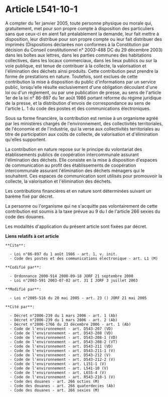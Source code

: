 # Article L541-10-1

A compter du 1er janvier 2005, toute personne physique ou morale qui, gratuitement, met pour son propre compte à disposition
des particuliers sans que ceux-ci en aient fait préalablement la demande, leur fait mettre à disposition, leur distribue pour
son propre compte ou leur fait distribuer des imprimés (Dispositions déclarées non conformes à la Constitution par décision
du Conseil constitutionnel n° 2003-488 DC du 29 décembre 2003) dans les boîtes aux lettres, dans les parties communes des
habitations collectives, dans les locaux commerciaux, dans les lieux publics ou sur la voie publique, est tenue de contribuer
à la collecte, la valorisation et l'élimination des déchets ainsi produits. Cette contribution peut prendre la forme de
prestations en nature. Toutefois, sont exclues de cette contribution la mise à disposition du public d'informations par un
service public, lorsqu'elle résulte exclusivement d'une obligation découlant d'une loi ou d'un règlement, ou par une
publication de presse, au sens de l'article 1er de la loi n° 86-897 du 1er août 1986 portant réforme du régime juridique de
la presse, et la distribution d'envois de correspondance au sens de l'article L. 1 du code des postes et des communications
électroniques.

Sous sa forme financière, la contribution est remise à un organisme agréé par les ministères chargés de l'environnement, des
collectivités territoriales, de l'économie et de l'industrie, qui la verse aux collectivités territoriales au titre de
participation aux coûts de collecte, de valorisation et d'élimination qu'elles supportent.

La contribution en nature repose sur le principe du volontariat des établissements publics de coopération intercommunale
assurant l'élimination des déchets. Elle consiste en la mise à disposition d'espaces de communication au profit des
établissements de coopération intercommunale assurant l'élimination des déchets ménagers qui le souhaitent. Ces espaces de
communication sont utilisés pour promouvoir la collecte, la valorisation et l'élimination des déchets.

Les contributions financières et en nature sont déterminées suivant un barème fixé par décret.

La personne ou l'organisme qui ne s'acquitte pas volontairement de cette contribution est soumis à la taxe prévue au 9 du I
de l'article 266 sexies du code des douanes.

Les modalités d'application du présent article sont fixées par décret.

**Liens relatifs à cet article**

	**Cite**:

	  - Loi n°86-897 du 1 août 1986 - art. 1, v. init.
	  - Code des postes et des communications électronique - art. L1 (M)

	**Codifié par**:

	  - Ordonnance 2000-914 2000-09-18 JORF 21 septembre 2000
	  - Loi n°2003-591 2003-07-02 art. 31 I JORF 3 juillet 2003

	**Modifié par**:

	  - Loi n°2005-516 du 20 mai 2005 - art. 23 () JORF 21 mai 2005

	**Cité par**:

	  - Décret n°2006-239 du 1 mars 2006 - art. 1 (Ab)
	  - Décret n°2006-239 du 1 mars 2006 - art. 2 (Ab)
	  - Décret n°2006-1766 du 23 décembre 2006 - art. 1 (Ab)
	  - Code de l'environnement - art. D543-207 (VD)
	  - Code de l'environnement - art. D543-208 (VD)
	  - Code de l'environnement - art. D543-208-1 (VD)
	  - Code de l'environnement - art. D543-208-2 (VT)
	  - Code de l'environnement - art. D543-211 (VD)
	  - Code de l'environnement - art. D543-211-1 (V)
	  - Code de l'environnement - art. D543-212 (V)
	  - Code de l'environnement - art. D543-212-2 (V)
	  - Code de l'environnement - art. L151-1 (V)
	  - Code de l'environnement - art. L541-10 (V)
	  - Code de l'environnement - art. L655-4 (V)
	  - Code de l'environnement - art. R543-210-1 (V)
	  - Code des douanes - art. 266 octies (M)
	  - Code des douanes - art. 266 quaterdecies (Ab)
	  - Code des douanes - art. 266 sexies (M)
